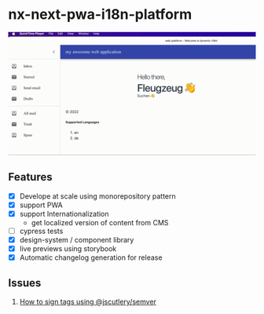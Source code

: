 #  nx-next-pwa-i18n-platform

![demo](./docs/asset/output.gif)
## Features

- [x] Develope at scale using monorepository pattern
- [x] support PWA
- [x] support Internationalization
  - get localized version of content from CMS
- [ ] cypress tests
- [x] design-system / component library
- [x] live previews using storybook
- [x] Automatic changelog generation for release
## Issues

1. [How to sign tags using @jscutlery/semver](https://github.com/jscutlery/semver/issues/489)